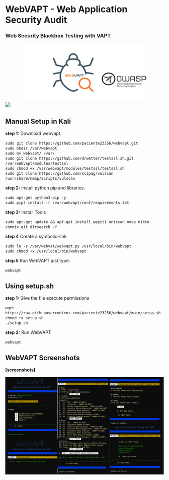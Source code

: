 # WebVAPT - Web Application Security Audit
###  Web Security Blackbox Testing with VAPT

<center><img src="https://raw.githubusercontent.com/paciente23256/webvapt/main/images/logo.png">
</center>

<a target="_blank" href="https://en.wikipedia.org/wiki/Python_(programming_language)">
<img src="https://img.shields.io/static/v1?label=python&message=3.10%20|%203.11&color=informational&logo=python"/>
</a>
<p></p>

## Manual Setup in Kali 

**step 1:** Download webvapt. 

    sudo git clone https://github.com/paciente23256/webvapt.git
    sudo mkdir /var/webvapt
    sudo mv webvapt/ /var/
    sudo git clone https://github.com/drwetter/testssl.sh.git /var/webvapt/modules/testssl
    sudo chmod +x /var/webvapt/modules/testssl/testssl.sh
    sudo git clone https://github.com/scipag/vulscan /usr/share/nmap/scripts/vulscan
        
**step 2:** Install python pip and libraries.

    sudo apt-get python3-pip -y
    sudo pip3 install -r /var/webvapt/conf/requirements.txt

**step 3:** Install Tools

    sudo apt-get update && apt-get install wapiti uniscan nmap nikto commix git dirsearch -Y

**step 4** Create a symbolic-link
    
    sudo ln -s /var/webvat/webvapt.py /usr/local/bin/webvapt
    sudo chmod +x /usr/local/bin/webvapt
    
**step 5** Run WebVAPT
    just type:
    
    webvapt
    

## Using setup.sh

**step 1:** Give the file execute permissions

    wget https://raw.githubusercontent.com/paciente23256/webvapt/main/setup.sh
    chmod +x setup.sh
    ./setup.sh
    
**step 2:** Run WebVAPT

    webvapt


## WebVAPT Screenshots
**[screenshots]**
<center><img src="https://raw.githubusercontent.com/paciente23256/webvapt/main/images/webvapt_screenshot.png">
</center>


